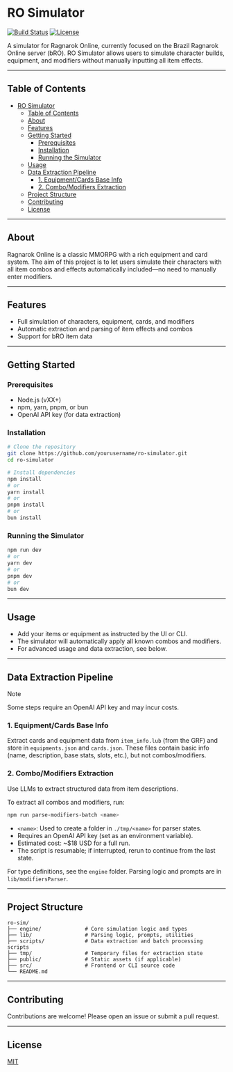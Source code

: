 # RO Simulator

[![Build Status](#)](#) [![License](#)](#)

A simulator for Ragnarok Online, currently focused on the Brazil Ragnarok Online server (bRO). RO Simulator allows users to simulate character builds, equipment, and modifiers without manually inputting all item effects.

---

## Table of Contents

- [RO Simulator](#ro-simulator)
  - [Table of Contents](#table-of-contents)
  - [About](#about)
  - [Features](#features)
  - [Getting Started](#getting-started)
    - [Prerequisites](#prerequisites)
    - [Installation](#installation)
    - [Running the Simulator](#running-the-simulator)
  - [Usage](#usage)
  - [Data Extraction Pipeline](#data-extraction-pipeline)
    - [1. Equipment/Cards Base Info](#1-equipmentcards-base-info)
    - [2. Combo/Modifiers Extraction](#2-combomodifiers-extraction)
  - [Project Structure](#project-structure)
  - [Contributing](#contributing)
  - [License](#license)

---

## About

Ragnarok Online is a classic MMORPG with a rich equipment and card system. The aim of this project is to let users simulate their characters with all item combos and effects automatically included—no need to manually enter modifiers.

---

## Features

- Full simulation of characters, equipment, cards, and modifiers
- Automatic extraction and parsing of item effects and combos
- Support for bRO item data



---

## Getting Started

### Prerequisites

- Node.js (vXX+)
- npm, yarn, pnpm, or bun
- OpenAI API key (for data extraction)

### Installation

```bash
# Clone the repository
git clone https://github.com/yourusername/ro-simulator.git
cd ro-simulator

# Install dependencies
npm install
# or
yarn install
# or
pnpm install
# or
bun install
```

### Running the Simulator

```bash
npm run dev
# or
yarn dev
# or
pnpm dev
# or
bun dev
```

---

## Usage

- Add your items or equipment as instructed by the UI or CLI.
- The simulator will automatically apply all known combos and modifiers.
- For advanced usage and data extraction, see below.

---

## Data Extraction Pipeline

> [!Note]
> Some steps require an OpenAI API key and may incur costs.

### 1. Equipment/Cards Base Info

Extract cards and equipment data from `item_info.lub` (from the GRF) and store in `equipments.json` and `cards.json`. These files contain basic info (name, description, base stats, slots, etc.), but not combos/modifiers.

### 2. Combo/Modifiers Extraction

Use LLMs to extract structured data from item descriptions.

To extract all combos and modifiers, run:

```bash
npm run parse-modifiers-batch <name>
```

- `<name>`: Used to create a folder in `./tmp/<name>` for parser states.
- Requires an OpenAI API key (set as an environment variable).
- Estimated cost: ~$18 USD for a full run.
- The script is resumable; if interrupted, rerun to continue from the last state.

For type definitions, see the `engine` folder. Parsing logic and prompts are in `lib/modifiersParser`.

---

## Project Structure

```
ro-sim/
├── engine/              # Core simulation logic and types
├── lib/                 # Parsing logic, prompts, utilities
├── scripts/             # Data extraction and batch processing scripts
├── tmp/                 # Temporary files for extraction state
├── public/              # Static assets (if applicable)
├── src/                 # Frontend or CLI source code
└── README.md
```

---

## Contributing

Contributions are welcome! Please open an issue or submit a pull request.

---

## License

[MIT](./LICENSE)
